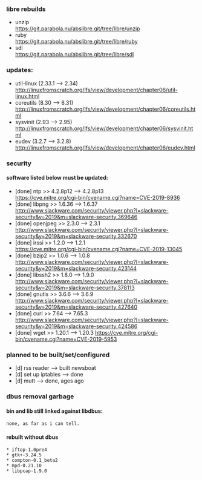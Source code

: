 ### libre rebuilds
* unzip  
https://git.parabola.nu/abslibre.git/tree/libre/unzip
* ruby  
https://git.parabola.nu/abslibre.git/tree/libre/ruby
* sdl  
https://git.parabola.nu/abslibre.git/tree/libre/sdl

### updates:
* util-linux (2.33.1 --> 2.34)  
http://linuxfromscratch.org/lfs/view/development/chapter06/util-linux.html
* coreutils (8.30 --> 8.31)  
http://linuxfromscratch.org/lfs/view/development/chapter06/coreutils.html
* sysvinit (2.93 --> 2.95)  
http://linuxfromscratch.org/lfs/view/development/chapter06/sysvinit.html
* eudev (3.2.7 --> 3.2.8)  
http://linuxfromscratch.org/lfs/view/development/chapter06/eudev.html

### security
#### software listed below must be updated:
* [done] ntp >> 4.2.8p12 --> 4.2.8p13  
https://cve.mitre.org/cgi-bin/cvename.cgi?name=CVE-2019-8936
* [done] libpng >> 1.6.36 --> 1.6.37  
http://www.slackware.com/security/viewer.php?l=slackware-security&y=2019&m=slackware-security.369646
* [done] openjpeg >> 2.3.0 --> 2.3.1  
http://www.slackware.com/security/viewer.php?l=slackware-security&y=2019&m=slackware-security.332670
* [done] irssi >>  1.2.0 --> 1.2.1  
https://cve.mitre.org/cgi-bin/cvename.cgi?name=CVE-2019-13045
* [done] bzip2 >> 1.0.6 --> 1.0.8  
http://www.slackware.com/security/viewer.php?l=slackware-security&y=2019&m=slackware-security.423144
* [done] libssh2 >> 1.8.0 --> 1.9.0  
http://www.slackware.com/security/viewer.php?l=slackware-security&y=2019&m=slackware-security.378113
* [done] gnutls >> 3.6.6 --> 3.6.9  
http://www.slackware.com/security/viewer.php?l=slackware-security&y=2019&m=slackware-security.427640
* [done] curl >> 7.64 --> 7.65.3  
http://www.slackware.com/security/viewer.php?l=slackware-security&y=2019&m=slackware-security.424586
* [done] wget >> 1.20.1 --> 1.20.3
https://cve.mitre.org/cgi-bin/cvename.cgi?name=CVE-2019-5953

### planned to be built/set/configured
* [d] rss reader		--> built newsboat
* [d] set up iptables		--> done
* [d] mutt			--> done, ages ago

### dbus removal garbage
#### bin and lib still linked against libdbus:
```
none, as far as i can tell.
```
#### rebuilt without dbus
```
* iftop-1.0pre4
* gtk+-3.24.5
* compton-0.1_beta2
* mpd-0.21.10
* libpcap-1.9.0
```
